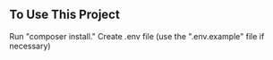 ## To Use This Project

Run "composer install."
Create .env file (use the ".env.example" file if necessary)